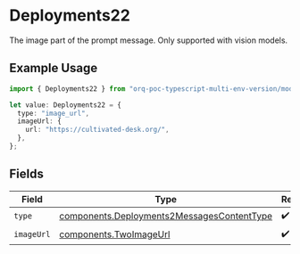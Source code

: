 # Deployments22

The image part of the prompt message. Only supported with vision models.

## Example Usage

```typescript
import { Deployments22 } from "orq-poc-typescript-multi-env-version/models/components";

let value: Deployments22 = {
  type: "image_url",
  imageUrl: {
    url: "https://cultivated-desk.org/",
  },
};
```

## Fields

| Field                                                                                                    | Type                                                                                                     | Required                                                                                                 | Description                                                                                              |
| -------------------------------------------------------------------------------------------------------- | -------------------------------------------------------------------------------------------------------- | -------------------------------------------------------------------------------------------------------- | -------------------------------------------------------------------------------------------------------- |
| `type`                                                                                                   | [components.Deployments2MessagesContentType](../../models/components/deployments2messagescontenttype.md) | :heavy_check_mark:                                                                                       | N/A                                                                                                      |
| `imageUrl`                                                                                               | [components.TwoImageUrl](../../models/components/twoimageurl.md)                                         | :heavy_check_mark:                                                                                       | N/A                                                                                                      |